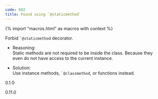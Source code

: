 ```yaml
---
code: 602
title: Found using `@staticmethod`
---
```


{% import "macros.html" as macros with context %}

Forbid `` `@staticmethod `` decorator.

  - Reasoning:  
    Static methods are not required to be inside the class. Because they
    even do not have access to the current instance.

  - Solution:  
    Use instance methods, `` `@classmethod ``, or functions instead.

<div class="versionadded">

0.1.0

</div>

<div class="versionchanged">

0.11.0

</div>